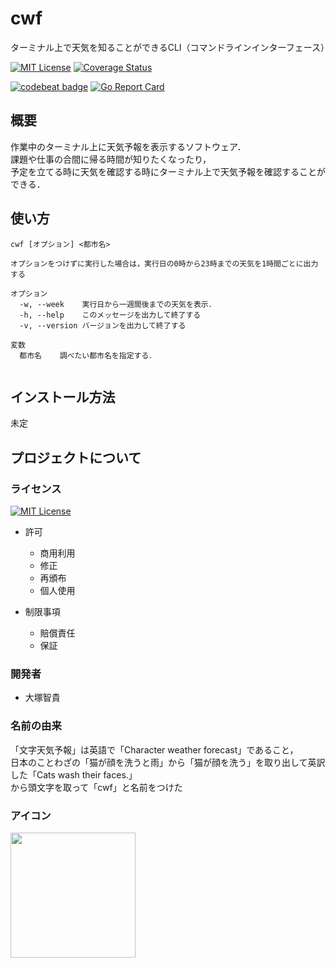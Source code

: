 # cwf
ターミナル上で天気を知ることができるCLI（コマンドラインインターフェース）
  
[![MIT License](http://img.shields.io/badge/license-MIT-blue.svg?style=flat)](LICENSE)
[![Coverage Status](https://coveralls.io/repos/github/Moppi0725/cwf/badge.svg?branch=main)](https://coveralls.io/github/Moppi0725/cwf?branch=main)
<!--[![Coverage Status](https://coveralls.io/repos/github/Moppi0725/cwf/badge.svg?branch=main)](https://coveralls.io/github/Moppi0725/cwf?branch=main)-->
[![codebeat badge](https://codebeat.co/badges/92a1e448-567f-4861-9a57-e74127d569b1)](https://codebeat.co/projects/github-com-moppi0725-cwf-main)
[![Go Report Card](https://goreportcard.com/badge/github.com/moppi0725/cwf)](https://goreportcard.com/report/github.com/moppi0725/cwf)
## 概要
作業中のターミナル上に天気予報を表示するソフトウェア．  
課題や仕事の合間に帰る時間が知りたくなったり，  
予定を立てる時に天気を確認する時にターミナル上で天気予報を確認することができる．  

## 使い方
```
cwf [オプション] <都市名>

オプションをつけずに実行した場合は，実行日の0時から23時までの天気を1時間ごとに出力する

オプション
  -w, --week    実行日から一週間後までの天気を表示．
  -h, --help    このメッセージを出力して終了する
  -v, --version バージョンを出力して終了する

変数
  都市名    調べたい都市名を指定する．
  
```
<!--
旧Usage
```
cwf [オプション] <県名>

オプションをつけずに実行した場合は，現在の天気を出力する

オプション
  -w, --week    このオプションはその週の天気予報を出力します．
  -h, --help    このメッセージを出力して終了する
  -v, --version バージョンを出力して終了する

変数
  県名    調べたい都道府県を指定する．
  
```
-->
## インストール方法
  未定
  
## プロジェクトについて
### ライセンス
  [![MIT License](http://img.shields.io/badge/license-MIT-blue.svg?style=flat)](LICENSE)
- 許可  
  - 商用利用
  - 修正
  - 再頒布
  - 個人使用

- 制限事項
  - 賠償責任
  - 保証

### 開発者
- 大塚智貴

### 名前の由来
「文字天気予報」は英語で「Character weather forecast」であること，  
日本のことわざの「猫が顔を洗うと雨」から「猫が顔を洗う」を取り出して英訳した「Cats wash their faces.」  
から頭文字を取って「cwf」と名前をつけた

### アイコン
<img src="https://github.com/Moppi0725/cwf/blob/main/pictures/static/images/cwf.svg" width="200">
